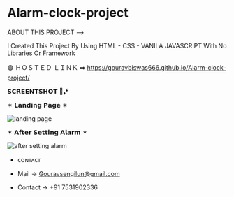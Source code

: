 # Alarm-clock-project
ABOUT THIS PROJECT -->

I Created This Project By Using HTML - CSS - VANILA JAVASCRIPT With No Libraries Or Framework

🟢 ＨＯＳＴＥＤ ＬＩＮＫ ➡️ https://gouravbiswas666.github.io/Alarm-clock-project/


𝗦𝗖𝗥𝗘𝗘𝗡𝗧𝗦𝗛𝗢𝗧 📸❟❛
 
✶ 𝗟𝗮𝗻𝗱𝗶𝗻𝗴 𝗣𝗮𝗴𝗲 ✶

![landing page](https://github.com/gouravBiswas666/Alarm-clock-project/assets/140622973/1b24cce4-ed05-4064-81d0-fe283b52a1a7)

✶ 𝗔𝗳𝘁𝗲𝗿 𝗦𝗲𝘁𝘁𝗶𝗻𝗴 𝗔𝗹𝗮𝗿𝗺 ✶

![after setting alarm](https://github.com/gouravBiswas666/Alarm-clock-project/assets/140622973/90246e57-f7e7-41eb-b502-ad41e8610e17)

* ᴄᴏɴᴛᴀᴄᴛ

* Mail -> Gouravsengilun@gmail.com
* Contact -> +91 7531902336 

  




